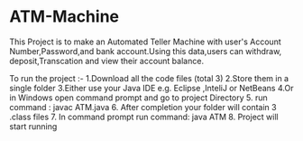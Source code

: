 # ATM-Machine

This Project is to make an Automated Teller Machine with user's Account Number,Password,and bank account.Using this data,users can withdraw, deposit,Transcation and view their account balance.

To run the project :-
1.Download all the code files (total 3)
2.Store them in a single folder
3.Either use your Java IDE e.g. Eclipse ,InteliJ or NetBeans
4.Or in Windows open command prompt and go to project Directory
5. run command : javac ATM.java
6. After completion your folder will contain 3 .class files
7. In command prompt run command: java ATM
8. Project will start running

